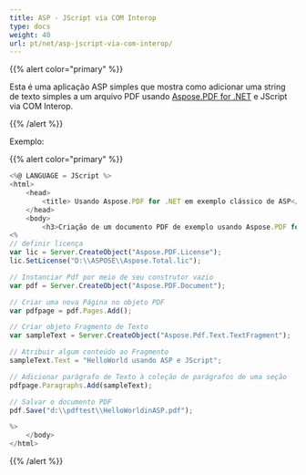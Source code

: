 ```yaml
---
title: ASP - JScript via COM Interop
type: docs
weight: 40
url: pt/net/asp-jscript-via-com-interop/
---
```

{{% alert color="primary" %}}

Esta é uma aplicação ASP simples que mostra como adicionar uma string de texto simples a um arquivo PDF usando [Aspose.PDF for .NET](/pdf/net/) e JScript via COM Interop.

{{% /alert %}}

Exemplo:

{{% alert color="primary" %}}

```javascript
<%@ LANGUAGE = JScript %>
<html>
    <head>
        <title> Usando Aspose.PDF for .NET em exemplo clássico de ASP</title>
    </head>
    <body>
        <h3>Criação de um documento PDF de exemplo usando Aspose.PDF for .NET com ASP clássico e JScript</h3>
<%
// definir licença
var lic = Server.CreateObject("Aspose.PDF.License");
lic.SetLicense("D:\\ASPOSE\\Aspose.Total.lic");

// Instanciar Pdf por meio de seu construtor vazio
var pdf = Server.CreateObject("Aspose.PDF.Document");

// Criar uma nova Página no objeto PDF
var pdfpage = pdf.Pages.Add();

// Criar objeto Fragmento de Texto
var sampleText = Server.CreateObject("Aspose.Pdf.Text.TextFragment");

// Atribuir algum conteúdo ao Fragmento
sampleText.Text = "HelloWorld usando ASP e JScript";

// Adicionar parágrafo de Texto à coleção de parágrafos de uma seção
pdfpage.Paragraphs.Add(sampleText);

// Salvar o documento PDF
pdf.Save("d:\\pdftest\\HelloWorldinASP.pdf");

%>
    </body>
</html>
```

{{% /alert %}}
